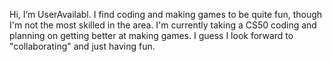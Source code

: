 Hi, I’m UserAvailabl. 
I find coding and making games to be quite fun, though I'm not the most skilled in the area.
I'm currently taking a CS50 coding and planning on getting better at making games.
I guess I look forward to "collaborating" and just having fun.

<!---
UserAvailabl/UserAvailabl is a ✨ special ✨ repository because its `README.md` (this file) appears on your GitHub profile.
You can click the Preview link to take a look at your changes.
--->
